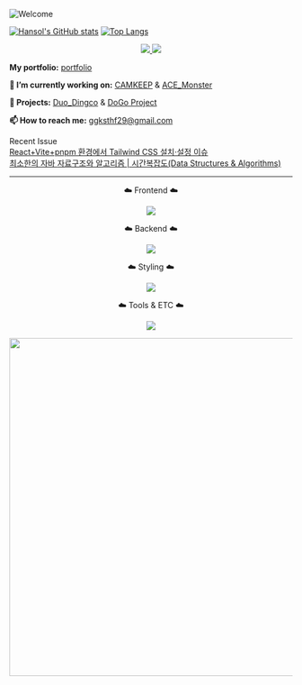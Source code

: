 ![Welcome](https://capsule-render.vercel.app/api?type=waving&height=270&section=header&text=Welcome&fontSize=60&animation=twinkling&backgroundColor=000000&color=8EA3E3&fontColor=8EA3E3&v=2)


[![Hansol's GitHub stats](https://github-readme-stats.vercel.app/api?username=hansolChoi29&show_icons=true&bg_color=000000&title_color=8ea3e3&text_color=8ea3e3&icon_color=8ea3e3&border_radius=10)](https://github.com/anuraghazra/github-readme-stats)
[![Top Langs](https://github-readme-stats.vercel.app/api/top-langs/?username=hansolChoi29&layout=compact&bg_color=000000&title_color=8ea3e3&text_color=8ea3e3&border_radius=10)](https://github.com/anuraghazra/github-readme-stats)

<p align="center">
  <a href="https://instagram.com/_hxnxol_" target="_blank">
    <img src="https://skillicons.dev/icons?i=instagram" />
  </a>
  <a href="https://discord.gg/KWB6scSq" target="_blank">
    <img src="https://skillicons.dev/icons?i=discord" />
  </a>
</p>

<p><strong>My portfolio:</strong> <a href="https://portfolio-ace-ten.vercel.app/" target="_blank">portfolio</a></p>

<p><strong>🔭 I’m currently working on:</strong> <a href="https://github.com/hansolChoi29/camkeep" target="_blank">CAMKEEP</a> & 
<a href="https://github.com/hansolChoi29/ACE_Monster" target="_blank">ACE_Monster</a>
</p>


<p><strong>🚀 Projects:</strong> <a href="https://github.com/reizvoll/Duo_Dingco" target="_blank">Duo_Dingco</a> & <a href="https://github.com/Noonsae/DoGo_project" target="_blank">DoGo Project</a></p>

<p><strong>📫 How to reach me:</strong> <a href="mailto:ggksthf29@gmail.com">ggksthf29@gmail.com</a></p>
<p>
Recent Issue  <br> 
  <a href="https://winwin0219.tistory.com/entry/ACEMonster-ReacttailwindCSS" target="_blank">React+Vite+pnpm 환경에서 Tailwind CSS 설치·설정 이슈</a>
   <br> 
  <a href="https://velog.io/@hansol_choi/%EC%B5%9C%EC%86%8C%ED%95%9C%EC%9D%98-%EC%9E%90%EB%B0%94" target="_blank"> 최소한의 자바 </a>
<a href="https://winwin0219.tistory.com/entry/%EC%9E%90%EB%A3%8C%EA%B5%AC%EC%A1%B0%EC%99%80-%EC%95%8C%EA%B3%A0%EB%A6%AC%EC%A6%98Data-Structures-Algorithms" target="_black">자료구조와 알고리즘 | 시간복잡도(Data Structures & Algorithms)</a>
</p>
<hr />

<p align="center">☁️ Frontend ☁️</p>
<p align="center">
  <img src="https://skillicons.dev/icons?i=html,css,js,ts,react,nextjs" />
</p>

<p align="center">☁️ Backend ☁️</p>
<p align="center">
  <img src="https://skillicons.dev/icons?i=java,spring" />
</p>

<p align="center">☁️ Styling ☁️</p>
<p align="center">
  <img src="https://skillicons.dev/icons?i=css,tailwind" />
</p>

<p align="center">☁️ Tools & ETC ☁️</p>
<p align="center">
  <img src="https://skillicons.dev/icons?i=git,github,vscode" />
</p>


<p align="center">
<a href="https://www.gitanimals.org/en_US?utm_medium=image&utm_source=hansolChoi29&utm_content=farm">
<img
  src="https://render.gitanimals.org/farms/hansolChoi29"
  width="1000"
  height="600"
/>
</a>
</p>



